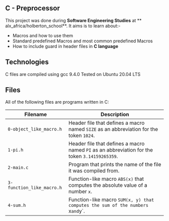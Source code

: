 C - Preprocessor
 -----------------------------

This project was done during **Software Engineering Studies** at ** alx_africa/holberton_school**. It aims is to learn about:-
- Macros and how to use them
- Standard predefined Macros and most common predefined Macros
- How to include guard in header files in  **C language**

Technologies
  --------------------------

C files are compiled using gcc 9.4.0
Tested on Ubuntu 20.04 LTS

Files
  --------------------------

All of the following files are programs written in C:

| Filename | Description |
| --- | --- |
| `0-object_like_macro.h` | Header file that defines a macro named `SIZE` as an abbreviation for the token `1024`. | 
| `1-pi.h` | Header file that defines a macro named `PI` as an abbreviation for the token `3.14159265359`. |
| `2-main.c` | Program that prints the name of the file it was compiled from. |
| `3-function_like_macro.h` | Function-like macro `ABS(x)` that computes the absolute value of a number `x`. |
| `4-sum.h` | Function-like macro `SUM(x, y) that computes the sum of the numbers `x` and `y`. |
